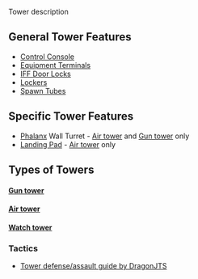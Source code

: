 Tower description

## General Tower Features

- [Control Console](../locations/Control_Console.md)
- [Equipment Terminals](../items/Equipment_Terminal.md)
- [IFF Door Locks](../terminology/IFF.md)
- [Lockers](../items/Lockers.md)
- [Spawn Tubes](../items/Respawn_Tube.md)

## Specific Tower Features

- [Phalanx](../items/Phalanx.md) Wall Turret - [Air tower](Air_tower.md) and
  [Gun tower](Gun_tower.md) only
- [Landing Pad](../items/Landing_Pad.md) - [Air tower](Air_tower.md) only

## Types of Towers

#### [Gun tower](Gun_tower.md)

#### [Air tower](Air_tower.md)

#### [Watch tower](Watch_tower.md)

<H3>

Tactics

</H3>

- [Tower defense/assault guide by DragonJTS](../archive/strategy/DragonJTS.md)
